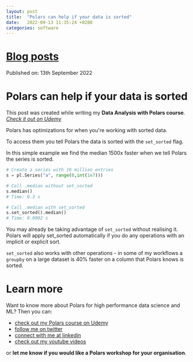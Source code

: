 ```yaml
---
layout: post
title:  "Polars can help if your data is sorted"
date:   2022-09-13 11:35:24 +0200
categories: software
---
```

# [Blog posts](/blog/blog_index.html)
Published on: 13th September 2022

# Polars can help if your data is sorted
This post was created while writing my **Data Analysis with Polars course**. 
[*Check it out on Udemy*](https://www.udemy.com/course/data-analysis-with-polars/?referralCode=A29DCDA40D369080C05A)

Polars has optimizations for when you're working with sorted data.

To access them you tell Polars the data is sorted with the `set_sorted` flag.

In this simple example we find the median 1500x faster when we tell Polars the series is sorted.

```python
# Create a series with 10 million entries
s = pl.Series("a", range(0,int(1e7)))

# Call .median without set_sorted
s.median()
# Time: 0.3 s

# Call .median with set_sorted
s.set_sorted().median()
# Time: 0.0002 s
```

You may already be taking advantage of `set_sorted` without realising it. Polars will apply set_sorted automatically if you do any operations with an implicit or explicit sort.

`set_sorted` also works with other operations - in some of my workflows a `groupby` on a large dataset is 40% faster on a column that Polars knows is sorted.

# Learn more
Want to know more about Polars for high performance data science and ML? Then you can:
- [check out my Polars course on Udemy](https://www.udemy.com/course/data-analysis-with-polars/?referralCode=A29DCDA40D369080C05A) 
- [follow me on twitter](https://twitter.com/braaannigan)
- [connect with me at linkedin](https://www.linkedin.com/in/liam-brannigan-9080b214a/)
- [check out my youtube videos](https://www.youtube.com/watch?v=nGritAo-71o)

or **let me know if you would like a Polars workshop for your organisation**.